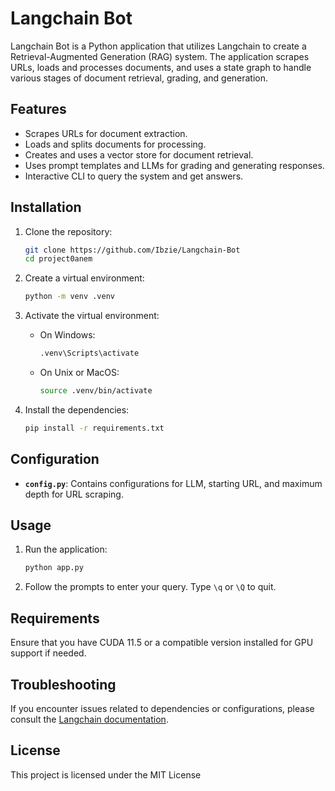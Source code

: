 # Langchain Bot

Langchain Bot is a Python application that utilizes Langchain to create a Retrieval-Augmented Generation (RAG) system. The application scrapes URLs, loads and processes documents, and uses a state graph to handle various stages of document retrieval, grading, and generation.

## Features

- Scrapes URLs for document extraction.
- Loads and splits documents for processing.
- Creates and uses a vector store for document retrieval.
- Uses prompt templates and LLMs for grading and generating responses.
- Interactive CLI to query the system and get answers.

## Installation

1. Clone the repository:
    ```bash
    git clone https://github.com/Ibzie/Langchain-Bot
    cd project0anem
    ```

2. Create a virtual environment:
    ```bash
    python -m venv .venv
    ```

3. Activate the virtual environment:
    - On Windows:
        ```bash
        .venv\Scripts\activate
        ```
    - On Unix or MacOS:
        ```bash
        source .venv/bin/activate
        ```

4. Install the dependencies:
    ```bash
    pip install -r requirements.txt
    ```

## Configuration

- **`config.py`**: Contains configurations for LLM, starting URL, and maximum depth for URL scraping.

## Usage

1. Run the application:
    ```bash
    python app.py
    ```

2. Follow the prompts to enter your query. Type `\q` or `\Q` to quit.

## Requirements

Ensure that you have CUDA 11.5 or a compatible version installed for GPU support if needed.

## Troubleshooting

If you encounter issues related to dependencies or configurations, please consult the [Langchain documentation](https://python.langchain.com/).

## License

This project is licensed under the MIT License
